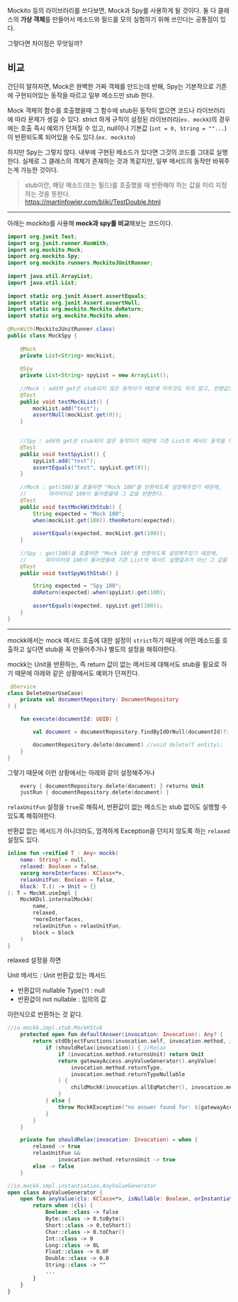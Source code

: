 
Mockito 등의 라이브러리를 쓰다보면, Mock과 Spy를 사용하게 될 것이다. 둘 다 클래스의 **가상 객체**를 만들어서 메소드와 필드를 모의 실험하기 위해 쓰인다는 공통점이 있다.

그렇다면 차이점은 무엇일까?

## 비교

간단히 말하자면, Mock은 완벽한 가짜 객체를 만드는데 반해, Spy는 기본적으로 기존에 구현되어있는 동작을 따르고 일부 메소드만 stub 한다.

Mock 객체의 함수를 호출했을때 그 함수에 stub된 동작이 없으면 코드나 라이브러리에 따라 문제가 생길 수 있다. strict 하게 규칙이 설정된 라이브러리(`ex. mockk`)의 경우에는 호출 즉시 예외가 던져질 수 있고, null이나 기본값 (`int = 0, String = ""...`)이 반환되도록 되어있을 수도 있다.(`ex. mockito`)

하지만 Spy는 그렇지 않다. 내부에 구현된 메소드가 있다면 그것의 코드를 그대로 실행한다. 실제로 그 클래스의 객체가 존재하는 것과 똑같지만, 일부 메서드의 동작만 바꿔주는게 가능한 것이다.

> stub이란, 해당 메소드(또는 필드)를 호출했을 때 반환해야 하는 값을 미리 지정하는 것을 뜻한다.<br>https://martinfowler.com/bliki/TestDouble.html

---

아래는 mockito를 사용해 **mock과 spy를 비교**해보는 코드이다.

```java
import org.junit.Test;
import org.junit.runner.RunWith;
import org.mockito.Mock;
import org.mockito.Spy;
import org.mockito.runners.MockitoJUnitRunner;
 
import java.util.ArrayList;
import java.util.List;
 
import static org.junit.Assert.assertEquals;
import static org.junit.Assert.assertNull;
import static org.mockito.Mockito.doReturn;
import static org.mockito.Mockito.when;
 
@RunWith(MockitoJUnitRunner.class)
public class MockSpy {
 
    @Mock
    private List<String> mockList;
 
    @Spy
    private List<String> spyList = new ArrayList();
 
    //Mock : add와 get은 stub되지 않은 동작이기 때문에 아무것도 하지 않고, 반환값으론 null을 return한다.
    @Test
    public void testMockList() {
        mockList.add("test");
        assertNull(mockList.get(0));
    }
 

    //Spy : add와 get은 stub되지 않은 동작이기 때문에 기존 List의 메서드 동작을 똑같이 수행한다.
    @Test
    public void testSpyList() {
        spyList.add("test");
        assertEquals("test", spyList.get(0));
    }
 
    //Mock : get(100)을 호출하면 "Mock 100"을 반환하도록 설정해주었기 때문에,
    //       파라미터로 100이 들어왔을때 그 값을 반환한다.
    @Test
    public void testMockWithStub() {
        String expected = "Mock 100";
        when(mockList.get(100)).thenReturn(expected);
 
        assertEquals(expected, mockList.get(100));
    }
 
    //Spy : get(100)을 호출하면 "Mock 100"을 반환하도록 설정해주었기 때문에,
    //      파라미터로 100이 들어왔을때 기존 List의 메서드 실행결과가 아닌 그 값을 반환한다.
    @Test
    public void testSpyWithStub() {

        String expected = "Spy 100";
        doReturn(expected).when(spyList).get(100);
 
        assertEquals(expected, spyList.get(100));
    }
}
```

---

mockk에서는 mock 메서드 호출에 대한 설정이 `strict`하기 때문에 어떤 메소드를 호출하고 싶다면 stub을 꼭 만들어주거나 별도의 설정을 해줘야한다.

mockk는 Unit을 반환하는, 즉 return 값이 없는 메서드에 대해서도 stub을 필요로 하기 때문에 아래와 같은 상황에서도 예외가 던져진다.

```kotlin
 @Service
class DeleteUserUseCase(
    private val documentRepository: DocumentRepository
) {

    fun execute(documentId: UUID) {

        val document = documentRepository.findByIdOrNull(documentId)?: throw DocumentNotFoundException

        documentRepository.delete(document) //void delete(T entity);
    }
}
```

그렇기 때문에 이런 상황에서는 아래와 같이 설정해주거나

```kotlin
    every { documentRepository.delete(document) } returns Unit
    justRun { documentRepository.delete(document) }
```

`relaxUnitFun` 설정을 `true`로 해줘서, 반환값이 없는 메소드는 stub 없이도 실행할 수 있도록 해줘야한다.

반환값 없는 메서드가 아니더라도, 엄격하게 Exception을 던지지 않도록 하는 `relaxed` 설정도 있다.

```kotlin
inline fun <reified T : Any> mockk(
    name: String? = null,
    relaxed: Boolean = false,
    vararg moreInterfaces: KClass<*>,
    relaxUnitFun: Boolean = false,
    block: T.() -> Unit = {}
): T = MockK.useImpl {
    MockKDsl.internalMockk(
        name,
        relaxed,
        *moreInterfaces,
        relaxUnitFun = relaxUnitFun,
        block = block
    )
}
```

relaxed 설정을 하면

Unit 메서드 : Unit
반환값 있는 메서드
- 반환값이 nullable Type(`?`) : null
- 반환겂이 not nullable : 임의의 값

이런식으로 반환하는 것 같다.

```kotlin
//io.mockk.impl.stub.MockKStub
    protected open fun defaultAnswer(invocation: Invocation): Any? {
        return stdObjectFunctions(invocation.self, invocation.method, invocation.args) {
            if (shouldRelax(invocation)) { //Relax 
                if (invocation.method.returnsUnit) return Unit
                return gatewayAccess.anyValueGenerator().anyValue(
                    invocation.method.returnType,
                    invocation.method.returnTypeNullable
                ) {
                    childMockK(invocation.allEqMatcher(), invocation.method.returnType)
                }
            } else {
                throw MockKException("no answer found for: ${gatewayAccess.safeToString.exec { invocation.toString() }}")
            }
        }
    }

    private fun shouldRelax(invocation: Invocation) = when {
        relaxed -> true
        relaxUnitFun &&
                invocation.method.returnsUnit -> true
        else -> false
    }
```

```kotlin
//io.mockk.impl.instantiation.AnyValueGenerator
open class AnyValueGenerator {
    open fun anyValue(cls: KClass<*>, isNullable: Boolean, orInstantiateVia: () -> Any?): Any? {
        return when (cls) {
            Boolean::class -> false
            Byte::class -> 0.toByte()
            Short::class -> 0.toShort()
            Char::class -> 0.toChar()
            Int::class -> 0
            Long::class -> 0L
            Float::class -> 0.0F
            Double::class -> 0.0
            String::class -> ""
            ...
        }
    }
}
```